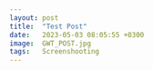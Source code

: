 ```yaml
---
layout: post
title:  "Test Post"
date:   2023-05-03 08:05:55 +0300
image:  GWT_POST.jpg
tags:   Screenshooting
---
```

